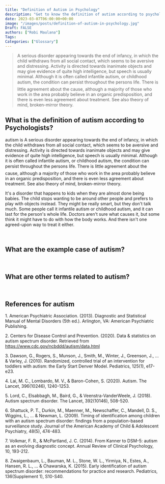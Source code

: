```yaml
---
title: "Definition of Autism in Psychology"
description: "Get to know the definition of autism according to psychologists."
date: 2023-03-07T06:00:00+00:00
image: "/images/posts/definition-of-autism-in-psychology.jpg"
Draft: FALSE
authors: ["Robi Maulana"]
Tags: 
Categories: ["Glossary"]
---
```






> A serious disorder appearing towards the end of infancy, in which the child withdraws from all social contact, which seems to be aversive and distressing. Activity is directed towards inanimate objects and may give evidence of quite high intelligence, but speech is usually minimal. Although it is often called infantile autism, or childhood autism, the condition can persist throughout the persons life. There is little agreement about the cause, although a majority of those who work in the area probably believe in an organic predisposition, and there is even less agreement about treatment. See also theory of mind, broken-mirror theory.

## What is the definition of autism according to Psychologists?

autism is A serious disorder appearing towards the end of infancy, in which the child withdraws from all social contact, which seems to be aversive and distressing. Activity is directed towards inanimate objects and may give evidence of quite high intelligence, but speech is usually minimal. Although it is often called infantile autism, or childhood autism, the condition can persist throughout the persons life. There is little agreement about the cause, although a majority of those who work in the area probably believe in an organic predisposition, and there is even less agreement about treatment. See also theory of mind, broken-mirror theory.

It's a disorder that happens to kids when they are almost done being babies. The child stops wanting to be around other people and prefers to play with objects instead. They might be really smart, but they don't talk much. Some people call it infantile autism or childhood autism, and it can last for the person's whole life. Doctors aren't sure what causes it, but some think it might have to do with how the body works. And there isn't one agreed-upon way to treat it either.

 

## What are the example case of autism?

 

## What are other terms related to autism?

 

## References for autism

1\. American Psychiatric Association. (2013). Diagnostic and Statistical Manual of Mental Disorders (5th ed.). Arlington, VA: American Psychiatric Publishing.

2\. Centers for Disease Control and Prevention. (2020). Data & statistics on autism spectrum disorder. Retrieved from https://www.cdc.gov/ncbddd/autism/data.html

3\. Dawson, G., Rogers, S., Munson, J., Smith, M., Winter, J., Greenson, J., ... & Varley, J. (2010). Randomized, controlled trial of an intervention for toddlers with autism: the Early Start Denver Model. Pediatrics, 125(1), e17-e23.

4\. Lai, M. C., Lombardo, M. V., & Baron-Cohen, S. (2020). Autism. The Lancet, 396(10246), 1240-1253.

5\. Lord, C., Elsabbagh, M., Baird, G., & Veenstra-VanderWeele, J. (2018). Autism spectrum disorder. The Lancet, 392(10146), 508-520.

6\. Shattuck, P. T., Durkin, M., Maenner, M., Newschaffer, C., Mandell, D. S., Wiggins, L., ... & Newman, L. (2009). Timing of identification among children with an autism spectrum disorder: findings from a population-based surveillance study. Journal of the American Academy of Child & Adolescent Psychiatry, 48(5), 474-483.

7\. Volkmar, F. R., & McPartland, J. C. (2014). From Kanner to DSM-5: autism as an evolving diagnostic concept. Annual Review of Clinical Psychology, 10, 193-212.

8\. Zwaigenbaum, L., Bauman, M. L., Stone, W. L., Yirmiya, N., Estes, A., Hansen, R. L., ... & Chawarska, K. (2015). Early identification of autism spectrum disorder: recommendations for practice and research. Pediatrics, 136(Supplement 1), S10-S40.
